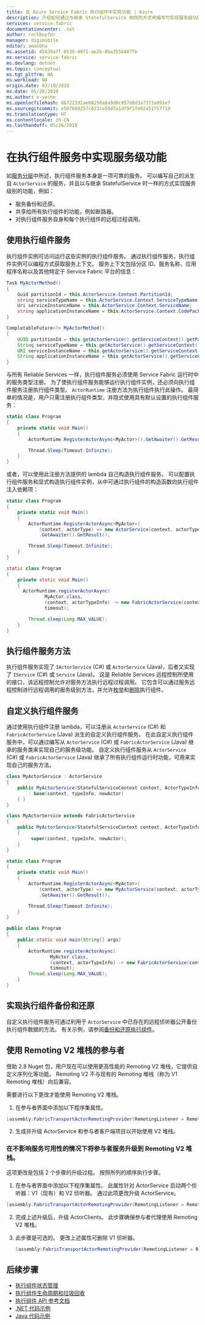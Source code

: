 ```yaml
---
title: 在 Azure Service Fabric 执行组件中实现功能 | Azure
description: 介绍如何通过与继承 StatefulService 相同的方式来编写可实现服务级功能的执行组件服务。
services: service-fabric
documentationcenter: .net
author: rockboyfor
manager: digimobile
editor: amanbha
ms.assetid: 45839a7f-0536-46f1-ae2b-8ba3556407fb
ms.service: service-fabric
ms.devlang: dotnet
ms.topic: conceptual
ms.tgt_pltfrm: NA
ms.workload: NA
origin.date: 03/19/2018
ms.date: 05/28/2018
ms.author: v-yeche
ms.openlocfilehash: 867222d2ae08250a8a9d0c957d8d3a7373ad91e7
ms.sourcegitcommit: e50f668257c023ca59d7a1df9f1fe02a51757719
ms.translationtype: HT
ms.contentlocale: zh-CN
ms.lasthandoff: 05/26/2018
---
```

# <a name="implementing-service-level-features-in-your-actor-service"></a>在执行组件服务中实现服务级功能
如[服务分层](service-fabric-reliable-actors-platform.md#service-layering)中所述，执行组件服务本身是一项可靠的服务。  可以编写自己的派生自 `ActorService` 的服务，并且以与继承 StatefulService 时一样的方式实现服务级别的功能，例如：

- 服务备份和还原。
- 共享给所有执行组件的功能，例如断路器。
- 对执行组件服务自身和每个执行组件的远程过程调用。

## <a name="using-the-actor-service"></a>使用执行组件服务
执行组件实例可访问运行这些实例的执行组件服务。 通过执行组件服务，执行组件实例可以编程方式获取服务上下文。 服务上下文包括分区 ID、服务名称、应用程序名称以及其他特定于 Service Fabric 平台的信息：

```csharp
Task MyActorMethod()
{
    Guid partitionId = this.ActorService.Context.PartitionId;
    string serviceTypeName = this.ActorService.Context.ServiceTypeName;
    Uri serviceInstanceName = this.ActorService.Context.ServiceName;
    string applicationInstanceName = this.ActorService.Context.CodePackageActivationContext.ApplicationName;
}
```
```Java
CompletableFuture<?> MyActorMethod()
{
    UUID partitionId = this.getActorService().getServiceContext().getPartitionId();
    String serviceTypeName = this.getActorService().getServiceContext().getServiceTypeName();
    URI serviceInstanceName = this.getActorService().getServiceContext().getServiceName();
    String applicationInstanceName = this.getActorService().getServiceContext().getCodePackageActivationContext().getApplicationName();
}
```

与所有 Reliable Services 一样，执行组件服务必须使用 Service Fabric 运行时中的服务类型注册。 为了使执行组件服务能够运行执行组件实例，还必须向执行组件服务注册执行组件类型。 `ActorRuntime` 注册方法为执行组件执行此操作。 最简单的情况是，用户只需注册执行组件类型，并隐式使用具有默认设置的执行组件服务：

```csharp
static class Program
{
    private static void Main()
    {
        ActorRuntime.RegisterActorAsync<MyActor>().GetAwaiter().GetResult();

        Thread.Sleep(Timeout.Infinite);
    }
}
```

或者，可以使用此注册方法提供的 lambda 自己构造执行组件服务。 可以配置执行组件服务和显式构造执行组件实例，从中可通过执行组件的构造函数向执行组件注入依赖项：

```csharp
static class Program
{
    private static void Main()
    {
        ActorRuntime.RegisterActorAsync<MyActor>(
            (context, actorType) => new ActorService(context, actorType, () => new MyActor()))
            .GetAwaiter().GetResult();

        Thread.Sleep(Timeout.Infinite);
    }
}
```
```Java
static class Program
{
    private static void Main()
    {
      ActorRuntime.registerActorAsync(
              MyActor.class,
              (context, actorTypeInfo) -> new FabricActorService(context, actorTypeInfo),
              timeout);

        Thread.sleep(Long.MAX_VALUE);
    }
}
```

## <a name="actor-service-methods"></a>执行组件服务方法
执行组件服务实现了 `IActorService` (C#) 或 `ActorService` (Java)，后者又实现了 `IService` (C#) 或 `Service` (Java)。 这是 Reliable Services 远程控制所使用的接口，该远程控制允许对服务方法执行远程过程调用。 它包含可以通过服务远程控制进行远程调用的服务级别方法，并允许[枚举](service-fabric-reliable-actors-enumerate.md)和[删除](service-fabric-reliable-actors-delete-actors.md)执行组件。

## <a name="custom-actor-service"></a>自定义执行组件服务
通过使用执行组件注册 lambda，可以注册从 `ActorService` (C#) 和 `FabricActorService` (Java) 派生的自定义执行组件服务。 在此自定义执行组件服务中，可以通过编写从 `ActorService` (C#) 或 `FabricActorService` (Java) 继承的服务类来实现自己的服务级功能。 自定义执行组件服务从 `ActorService` (C#) 或 `FabricActorService` (Java) 继承了所有执行组件运行时功能，可用来实现自己的服务方法。

```csharp
class MyActorService : ActorService
{
    public MyActorService(StatefulServiceContext context, ActorTypeInformation typeInfo, Func<ActorBase> newActor)
        : base(context, typeInfo, newActor)
    { }
}
```
```Java
class MyActorService extends FabricActorService
{
    public MyActorService(StatefulServiceContext context, ActorTypeInformation typeInfo, BiFunction<FabricActorService, ActorId, ActorBase> newActor)
    {
         super(context, typeInfo, newActor);
    }
}
```

```csharp
static class Program
{
    private static void Main()
    {
        ActorRuntime.RegisterActorAsync<MyActor>(
            (context, actorType) => new MyActorService(context, actorType, () => new MyActor()))
            .GetAwaiter().GetResult();

        Thread.Sleep(Timeout.Infinite);
    }
}
```
```Java
public class Program
{
    public static void main(String[] args)
    {
        ActorRuntime.registerActorAsync(
                MyActor.class,
                (context, actorTypeInfo) -> new FabricActorService(context, actorTypeInfo),
                timeout);
        Thread.sleep(Long.MAX_VALUE);
    }
}
```

## <a name="implementing-actor-backup-and-restore"></a>实现执行组件备份和还原
自定义执行组件服务可通过利用于 `ActorService` 中已存在的远程侦听器公开备份执行组件数据的方法。  有关示例，请参阅[备份和还原执行组件](service-fabric-reliable-actors-backup-and-restore.md)。

## <a name="actor-using-remoting-v2-stack"></a>使用 Remoting V2 堆栈的参与者
借助 2.8 Nuget 包，用户现在可以使用更高性能的 Remoting V2 堆栈，它提供自定义序列化等功能。 Remoting V2 不与现有的 Remoting 堆栈（称为 V1 Remoting 堆栈）向后兼容。

需要进行以下更改才能使用 Remoting V2 堆栈。
 1. 在参与者界面中添加以下程序集属性。
   ```csharp
   [assembly:FabricTransportActorRemotingProvider(RemotingListener = RemotingListener.V2Listener,RemotingClient = RemotingClient.V2Client)]
   ```

 2. 生成并升级 ActorService 和参与者客户端项目以开始使用 V2 堆栈。

### <a name="actor-service-upgrade-to-remoting-v2-stack-without-impacting-service-availability"></a>在不影响服务可用性的情况下将参与者服务升级到 Remoting V2 堆栈。
这项更改是包括 2 个步骤的升级过程。 按照所列的顺序执行步骤。

1.  在参与者界面中添加以下程序集属性。 此属性针对 ActorService 启动两个侦听器：V1（现有）和 V2 侦听器。 通过此项更改升级 ActorService。

  ```csharp
  [assembly:FabricTransportActorRemotingProvider(RemotingListener = RemotingListener.CompatListener,RemotingClient = RemotingClient.V2Client)]
  ```

2. 完成上述升级后，升级 ActorClients。
此步骤确保参与者代理使用 Remoting V2 堆栈。

3. 此步骤是可选的。 更改上述属性可删除 V1 侦听器。

    ```csharp
    [assembly:FabricTransportActorRemotingProvider(RemotingListener = RemotingListener.V2Listener,RemotingClient = RemotingClient.V2Client)]
    ```

## <a name="next-steps"></a>后续步骤
* [执行组件状态管理](service-fabric-reliable-actors-state-management.md)
* [执行组件生命周期和垃圾回收](service-fabric-reliable-actors-lifecycle.md)
* [执行组件 API 参考文档](https://msdn.microsoft.com/library/azure/dn971626.aspx)
* [.NET 代码示例](https://github.com/Azure-Samples/service-fabric-dotnet-getting-started)
* [Java 代码示例](https://github.com/Azure-Samples/service-fabric-java-getting-started)

<!--Image references-->
[1]: ./media/service-fabric-reliable-actors-platform/actor-service.png
[2]: ./media/service-fabric-reliable-actors-platform/app-deployment-scripts.png
[3]: ./media/service-fabric-reliable-actors-platform/actor-partition-info.png
[4]: ./media/service-fabric-reliable-actors-platform/actor-replica-role.png
[5]: ./media/service-fabric-reliable-actors-introduction/distribution.png
<!-- Update_Description: update meta properties -->
